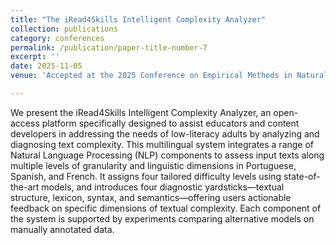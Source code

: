 ```yaml
---
title: "The iRead4Skills Intelligent Complexity Analyzer"
collection: publications
category: conferences
permalink: /publication/paper-title-number-7
excerpt: ''
date: 2025-11-05
venue: 'Accepted at the 2025 Conference on Empirical Methods in Natural Language Processing EMNLP ‑ System demonstrations, Suzhou, China (to appear)'

---
```


We present the iRead4Skills Intelligent Complexity Analyzer, an open-access platform specifically designed to assist educators and content developers in addressing the needs of low-literacy adults by analyzing and diagnosing text complexity. This multilingual system integrates a range of Natural Language Processing (NLP) components to assess input texts along multiple levels of granularity and linguistic dimensions in Portuguese, Spanish, and French. It assigns four tailored difficulty levels using state-of-the-art models, and introduces four diagnostic yardsticks—textual structure, lexicon, syntax, and semantics—offering users actionable feedback on specific dimensions of textual complexity. Each component of the system is supported by experiments comparing alternative models on manually annotated data.
